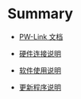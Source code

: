 # Summary

* [PW-Link 文档](README.md)


* [硬件连接说明](hardware-link-description.md)
* [软件使用说明](soft-operation-description.md)
* [更新程序说明](update-description.md)

